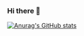 ### Hi there 👋

[![Anurag's GitHub stats](https://github-readme-stats.vercel.app/api?username=ThomasMrY&show_icons=true&theme=react)](https://github.com/anuraghazra/github-readme-stats)

<!--
**xrenaa/xrenaa** is a ✨ _special_ ✨ repository because its `README.md` (this file) appears on your GitHub profile.

Here are some ideas to get you started:

- 🔭 I’m currently working on ...
- 🌱 I’m currently learning ...
- 👯 I’m looking to collaborate on ...
- 🤔 I’m looking for help with ...
- 💬 Ask me about ...
- 📫 How to reach me: ...
- 😄 Pronouns: ...
- ⚡ Fun fact: ...
-->

